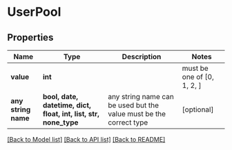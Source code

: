 # UserPool


## Properties
Name | Type | Description | Notes
------------ | ------------- | ------------- | -------------
**value** | **int** |  |  must be one of [0, 1, 2, ]
**any string name** | **bool, date, datetime, dict, float, int, list, str, none_type** | any string name can be used but the value must be the correct type | [optional]

[[Back to Model list]](../README.md#documentation-for-models) [[Back to API list]](../README.md#documentation-for-api-endpoints) [[Back to README]](../README.md)


